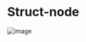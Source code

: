 # Struct-node
![image](https://user-images.githubusercontent.com/125783965/231105459-2dcfb7b1-9197-4f69-95a1-3ed5fcbc8ab8.png)
